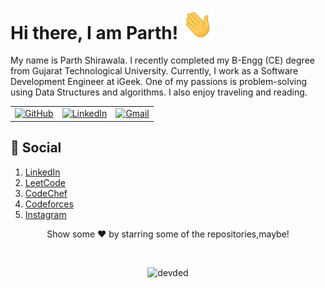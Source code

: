 # Hi there, I am Parth! <img src="https://raw.githubusercontent.com/ABSphreak/ABSphreak/master/gifs/Hi.gif" width="50px">

My name is Parth Shirawala. I recently completed my B-Engg (CE) degree from Gujarat Technological University. Currently, I work as a Software Development Engineer at iGeek. One of my passions is problem-solving using Data Structures and algorithms. I also enjoy traveling and reading.

<table>
  <tr>
    <td><a href="https://github.com/theparthshira"><img src="https://img.shields.io/github/followers/theparthshira.svg?label=GitHub&style=social" alt="GitHub"></a></td>
    <td><a href="https://www.linkedin.com/in/parthshirawala/"><img src="https://img.shields.io/badge/LinkedIn--_.svg?style=social&logo=linkedin" alt="LinkedIn"></a></td>
    <td><a href="mailto:theparthshira@gmail.com"><img src="https://img.shields.io/badge/Gmail--_.svg?style=social&logo=gmail" alt="Gmail"></a></td>
  </tr>
</table>

<!-- ## Timeline 



## Languages and Tools: 

### Version Control System
> Git, GitHub & GitLab

### Languages
> C++, Python, Dart, HTML, CSS, Kotlin, and JavaScript

### Frontend Development
> React & Angular

### Backend Development
> Django & Flask

### DataBase
> MySql, FireStore & Postgres

### Mobile Application Development
> Flutter, Kotlin

## 🌱 I’m currently learning
* Kotlin, Kubernetes, and GraphQL.

## 👯 I’m looking to collaborate on

* For doing projects on **Web/App development**.

## Github Stats

[![GitHub Streak](https://streak-stats.demolab.com?user=theparthshira&theme=dark)](https://git.io/streak-stats)


<img src="https://github-readme-stats.vercel.app/api?username=theparthshira&count_private=true&show_icons=true&theme=light" alt="parth's github stats"/>

<img align="center" src="https://github-readme-stats.vercel.app/api/top-langs/?username=theparthshira&layout=compact&theme=light"/> -->

## 👨 Social

1. [LinkedIn](www.linkedin.com/in/parthshirawala/)
2. [LeetCode](https://leetcode.com/theparthshira/)
3. [CodeChef](https://www.codechef.com/users/mighty_8559)
4. [Codeforces](http://codeforces.com/profile/shirawalaparth)
7. [Instagram](https://www.instagram.com/theparthshira/)

<div align="center">
  
Show some ❤️ by starring some of the repositories,maybe!

<br>
<p align="center"> <img src="https://komarev.com/ghpvc/?username=theparthshira&style=plastic" alt="devded" /> </p>

</div>
